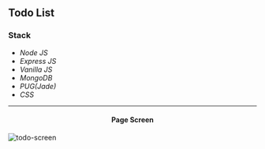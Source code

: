 ## Todo List

### Stack

- _Node JS_
- _Express JS_
- _Vanilla JS_
- _MongoDB_
- _PUG(Jade)_
- _CSS_

---

<h4 align="center">Page Screen</h4>

![todo-screen](https://user-images.githubusercontent.com/49588841/96352091-ba9d1c80-10d1-11eb-982b-8cfb22dd6dae.png)
